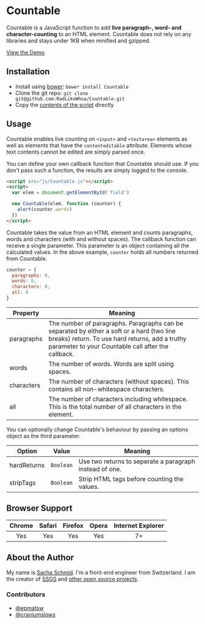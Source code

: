 # Countable

Countable is a JavaScript function to add **live paragraph-, word- and character-counting** to an HTML element. Countable does not rely on any libraries and stays under 1KB when minified and gzipped.

[View the Demo](http://radlikewhoa.github.io/Countable#demo)

## Installation

* Install using [bower](http://github.com/twitter/bower): `bower install Countable`
* Clone the git repo: `git clone git@github.com:RadLikeWhoa/Countable.git`
* Copy the [contents of the script](https://raw.github.com/RadLikeWhoa/Countable/master/Countable.js) directly

## Usage

Countable enables live counting on `<input>` and `<textarea>` elements as well as elements that have the `contenteditable` attribute. Elements whose text contents cannot be edited are simply parsed once.

You can define your own callback function that Countable should use. If you don't pass such a function, the results are simply logged to the console.

```html
<script src="js/Countable.js"></script>
<script>
  var elem = document.getElementById('field')

  new Countable(elem, function (counter) {
    alert(counter.words)
  })
</script>
```

Countable takes the value from an HTML element and counts paragraphs, words and characters (with and without spaces). The callback function can receive a single parameter. This parameter is an object containing all the calculated values. In the above example, `counter` holds all numbers returned from Countable.

```javascript
counter = {
  paragraphs: 0,
  words: 0,
  characters: 0,
  all: 0
}
```

Property   | Meaning
---------- | --------------------------------------------------------------------------------------------
paragraphs | The number of paragraphs. Paragraphs can be separated by either a soft or a hard (two line breaks) return. To use hard returns, add a truthy parameter to your Countable call after the callback.
words      | The number of words. Words are split using spaces.
characters | The number of characters (without spaces). This contains all non-whitespace characters.
all        | The number of characters including whitespace. This is the total number of all characters in the element.

You can optionally change Countable's behaviour by passing an options object as the third parameter.

Option      | Value     | Meaning
----------- | --------- | --------------------------------------------------------
hardReturns | `Boolean` | Use two returns to seperate a paragraph instead of one.
stripTags   | `Boolean` | Strip HTML tags before counting the values.

## Browser Support

Chrome   | Safari   | Firefox   | Opera   | Internet Explorer
:------: | :------: | :-------: | :-----: | :-----------------:
Yes      | Yes      | Yes       | Yes     | 7+

## About the Author

My name is [Sacha Schmid](http://sachaschmid.ch). I'm a front-end engineer from Switzerland. I am the creator of [SSGS](http://github.com/RadLikeWhoa/SSGS) and [other open source projects](http://github.com/RadLikeWhoa).

### Contributors

* [@epmatsw](https://github.com/epmatsw)
* [@craniumslows](https://github.com/craniumslows)